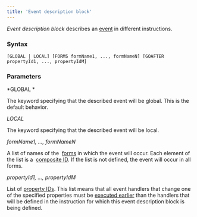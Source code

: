 ```yaml
---
title: 'Event description block'
---
```


*Event description block* describes an [event](Events.md) in different instructions.

### Syntax

    [GLOBAL | LOCAL] [FORMS formName1, ..., formNameN] [GOAFTER propertyId1, ..., propertyIdM]

### Parameters

*GLOBAL *

The keyword specifying that the described event will be global. This is the default behavior.

*LOCAL*

The keyword specifying that the described event will be local.

*formName1, ..., formNameN*

A list of names of the  [forms](Forms.md) in which the event will occur. Each element of the list is a  [composite ID](IDs.md#IDs-cid). If the list is not defined, the event will occur in all forms.

*propertyId1, ..., propertyIdM*

List of [property IDs](IDs.md#IDs-propertyid). This list means that all event handlers that change one of the specified properties must be [executed earlier](Events.md#Events-order) than the handlers that will be defined in the instruction for which this event description block is being defined.
